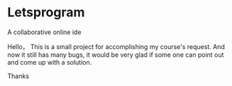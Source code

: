 Letsprogram
===========

A collaborative online ide

Hello，
This is a small project for accomplishing my course's request.
And now it still has many bugs, it would be very glad if some one can point out and come up with a solution.

Thanks
